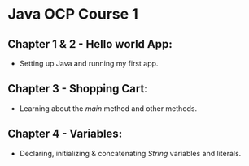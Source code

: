 # Java OCP Course 1
## Chapter 1 & 2 - Hello world App:
* Setting up Java and running my first app.
## Chapter 3 - Shopping Cart:
* Learning about the *main* method and other methods.
## Chapter 4 - Variables:
* Declaring, initializing & concatenating *String* variables and literals.